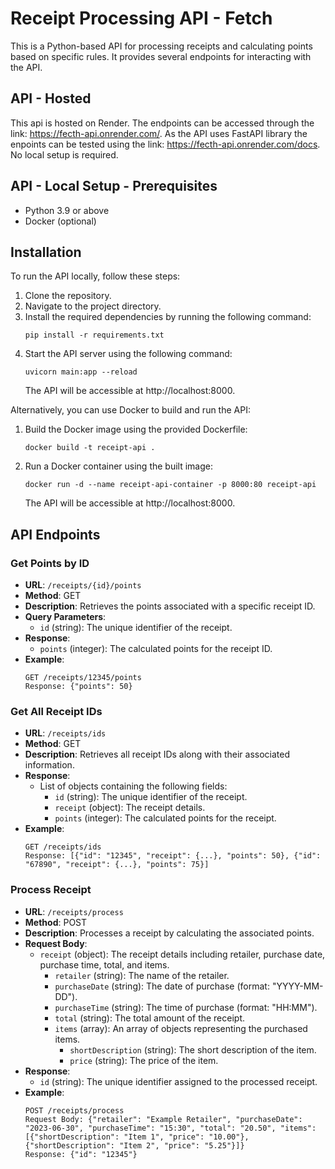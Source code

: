 # Receipt Processing API - Fetch

This is a Python-based API for processing receipts and calculating points based on specific rules. It provides several endpoints for interacting with the API.

## API - Hosted

This api is hosted on Render. The endpoints can be accessed through the link: https://fecth-api.onrender.com/. As the API uses FastAPI library the enpoints can be tested using the link: https://fecth-api.onrender.com/docs. No local setup is required.

## API - Local Setup - Prerequisites

- Python 3.9 or above
- Docker (optional)

## Installation

To run the API locally, follow these steps:

1. Clone the repository.
2. Navigate to the project directory.
3. Install the required dependencies by running the following command:
   ```
   pip install -r requirements.txt
   ```
4. Start the API server using the following command:
   ```
   uvicorn main:app --reload
   ```
   The API will be accessible at http://localhost:8000.

Alternatively, you can use Docker to build and run the API:

1. Build the Docker image using the provided Dockerfile:
   ```
   docker build -t receipt-api .
   ```
2. Run a Docker container using the built image:
   ```
   docker run -d --name receipt-api-container -p 8000:80 receipt-api
   ```
   The API will be accessible at http://localhost:8000.

## API Endpoints

### Get Points by ID

- **URL**: `/receipts/{id}/points`
- **Method**: GET
- **Description**: Retrieves the points associated with a specific receipt ID.
- **Query Parameters**:
  - `id` (string): The unique identifier of the receipt.
- **Response**:
  - `points` (integer): The calculated points for the receipt ID.
- **Example**:
  ```
  GET /receipts/12345/points
  Response: {"points": 50}
  ```

### Get All Receipt IDs

- **URL**: `/receipts/ids`
- **Method**: GET
- **Description**: Retrieves all receipt IDs along with their associated information.
- **Response**:
  - List of objects containing the following fields:
    - `id` (string): The unique identifier of the receipt.
    - `receipt` (object): The receipt details.
    - `points` (integer): The calculated points for the receipt.
- **Example**:
  ```
  GET /receipts/ids
  Response: [{"id": "12345", "receipt": {...}, "points": 50}, {"id": "67890", "receipt": {...}, "points": 75}]
  ```

### Process Receipt

- **URL**: `/receipts/process`
- **Method**: POST
- **Description**: Processes a receipt by calculating the associated points.
- **Request Body**:
  - `receipt` (object): The receipt details including retailer, purchase date, purchase time, total, and items.
    - `retailer` (string): The name of the retailer.
    - `purchaseDate` (string): The date of purchase (format: "YYYY-MM-DD").
    - `purchaseTime` (string): The time of purchase (format: "HH:MM").
    - `total` (string): The total amount of the receipt.
    - `items` (array): An array of objects representing the purchased items.
      - `shortDescription` (string): The short description of the item.
      - `price` (string): The price of the item.
- **Response**:
  - `id` (string): The unique identifier assigned to the processed receipt.
- **Example**:
  ```
  POST /receipts/process
  Request Body: {"retailer": "Example Retailer", "purchaseDate": "2023-06-30", "purchaseTime": "15:30", "total": "20.50", "items": [{"shortDescription": "Item 1", "price": "10.00"}, {"shortDescription": "Item 2", "price": "5.25"}]}
  Response: {"id": "12345"}
  ```